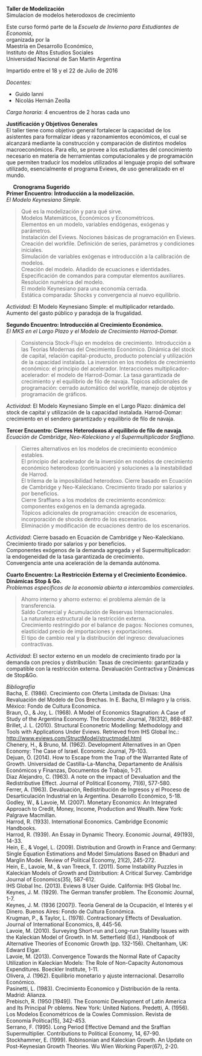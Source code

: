 
**Taller de Modelización**  
Simulacion de modelos heterodoxos de crecimiento

Este curso formó parte de la 
*Escuela de Invierno para Estudiantes de Economía*,  
organizada por la  
Maestría en Desarrollo Económico,  
Instituto de Altos Estudios Sociales  
Universidad Nacional de San Martín  Argentina


Impartido entre el 18 y el 22 de Julio de 2016  
  
_Docentes:_
  - Guido Ianni
  - Nicolás Hernán Zeolla

_Carga horaria_: 4 encuentros de 2 horas cada uno




**Justificación y Objetivos Generales**  
El taller tiene como objetivo general fortalecer la capacidad de los asistentes para formalizar ideas y razonamientos económicos, el cual se alcanzará mediante la construcción y comparación de distintos modelos macroeconómicos. 
Para ello, se provee a los estudiantes del conocimiento necesario en materia de herramientas computacionales y de programación que permiten traducir los modelos utilizados al lenguaje propio del software utilizado, esencialmente el programa Eviews, de uso generalizado en el mundo.


 
**Cronograma Sugerido**  
**Primer Encuentro: Introducción a la modelización.**  
*El Modelo Keynesiano Simple.*  
> Qué es la modelización y para qué sirve.  
> Modelos Matemáticos, Económicos y Econométricos.  
> Elementos en un modelo, variables endógenas, exógenas y parámetros.  
> Instalación del Eviews. Nociones básicas de programación en Eviews.  
> Creación del workfile. Definición de series, parámetros y condiciones iniciales.  
> Simulación de variables exógenas e introducción a la calibración de modelos.  
> Creación del modelo. Añadido de ecuaciones e identidades.  
> Especificación de comandos para computar elementos auxiliares.  
> Resolución numérica del modelo.  
> El modelo Keynesiano para una economía cerrada.  
> Estática comparada: Shocks y convergencia al nuevo equilibrio.

*Actividad:* El Modelo Keynesiano Simple: el multiplicador retardado. Aumento del gasto público y paradoja de la frugalidad.  

**Segundo Encuentro: Introducción al Crecimiento Económico.**   
*El MKS en el Largo Plazo y el Modelo de Crecimiento Harrod-Domar.*
> Consistencia Stock-Flujo en modelos de crecimiento.
> Introducción a las Teorías Modernas del Crecimiento Económico. Dinámica del stock de capital, relación capital-producto, producto potencial y utilización de la capacidad instalada.
> La inversión en los modelos de crecimiento económico: el principio del acelerador. Interacciones multiplicador-acelerador: el modelo de Harrod-Domar.
> La tasa garantizada de crecimiento y el equilibrio de filo de navaja.
> Topicos adicionales de programación: cerrado automático del workfile, manejo de objetos y programación de gráficos.  

*Actividad*: El Modelo Keynesiano Simple en el Largo Plazo: dinámica del stock de capital y utilización de la capacidad instalada.
  Harrod-Domar: crecimiento en el sendero garantizado y equilibrio de filo de navaja. 


**Tercer Encuentro: Cierres Heterodoxos al equilibrio de filo de navaja**.  
*Ecuación de Cambridge, Neo-Kaleckiano y el Supermultiplicador Sraffiano.*  
> Cierres alternativos en los modelos de crecimiento económico estables.  
> El principio del acelerador de la inversión en modelos de crecimiento económico heterodoxo (continuación) y soluciones a la inestabilidad de Harrod.  
> El trilema de la imposibilidad heterodoxo. Cierre basado en Ecuación de Cambridge y Neo-Kaleckiano. Crecimiento tirado por salarios y por beneficios.  
> Cierre Sraffiano a los modelos de crecimiento económico: componentes exógenos en la demanda agregada.  
> Tópicos adicionales de programación: creación de escenarios, incorporación de shocks dentro de los escenarios.  
> Eliminación y modificación de ecuaciones dentro de los escenarios.  

*Actividad*: Cierre basado en Ecuación de Cambridge y Neo-Kaleckiano.  
Crecimiento tirado por salarios y por beneficios.  
Componentes exógenos de la demanda agregada y el Supermultiplicador: la endogeneidad de la tasa garantizada de crecimiento.  
Convergencia ante una aceleración de la demanda autónoma.  


**Cuarto Encuentro: La Restricción Externa y el Crecimiento Económico. Dinámicas Stop & Go.**  
*Problemas específicos de la economía abierta a intercambios comerciales*.    
> Ahorro interno y ahorro externo: el problema alemán de la transferencia.  
> Saldo Comercial y Acumulación de Reservas Internacionales.  
> La naturaleza estructural de la restricción externa.  
> Crecimiento restringido por el balance de pagos: Nociones comunes, elasticidad precio de importaciones y exportaciones.  
> El tipo de cambio real y la distribución del ingreso: devaluaciones contractivas.

*Actividad*: El sector externo en un modelo de crecimiento tirado por la demanda con precios y distribución: Tasas de crecimiento: garantizada y compatible con la restricción externa. Devaluación Contractiva y Dinámicas de Stop&Go.  

*Bibliografía*  
Bacha, E. (1986). Crecimiento con Oferta Limitada de Divisas: Una Revaluación del Modelo de Dos Brechas. In E. Bacha, El milagro y la crisis. México: Fondo de Cultura Economica.  
Braun, O., & Joy, L. (1968). A Model of Economics Stagnation: A Case of Study of the Argentina Economy. The Economic Journal, 78(312), 868-887.  
Brillet, J. L. (2010). Structural Econonetric Modelling: Methodology and Tools with Applications Under Eviews. Retrieved from IHS Global Inc.: http://www.eviews.com/StructModel/structmodel.html  
Chenery, H., & Bruno, M. (1962). Development Alternatives in an Open Economy: The Case of Israel. Economic Journal, 79-103.  
Dejuan, Ó. (2014). How to Escape from the Trap of the Warranted Rate of Growth. Universidad de Castilla-La-Mancha, Departamento de Análisis Económicos y Finanzas, Documentos de Trabajo, 1-21.  
Diaz Alejandro, C. (1963). A note on the impact of Devaluation and the Redistributive Effect. Journal of Political Economy, 71(6), 577-580.  
Ferrer, A. (1963). Devaluación, Redistribución de Ingresos y el Proceso de Desarticulación Industrial en la Argentina. Desarrollo Económico, 5-18.  
Godley, W., & Lavoie, M. (2007). Monetary Economics: An Integrated Approach to Credit, Money, Income, Production and Wealth. New York: Palgrave Macmillan.  
Harrod, R. (1933). International Economics. Cambridge Economic Handbooks.  
Harrod, R. (1939). An Essay in Dynamic Theory. Economic Journal, 49(193), 14-33.  
Hein, E., & Vogel, L. (2009). Distribution and Growth in France and Germany: Single Equation Estimations and Model Simulations Based on Bhaduri and Marglin Model. Review of Political Economy, 21(2), 245-272.  
Hein, E., Lavoie, M., & van Treeck, T. (2011). Some Instability Puzzles in Kaleckian Models of Growth and Distribution: A Critical Survey. Cambridge Journal of Economics(35), 587-612.  
IHS Global Inc. (2013). Eviews 8 User Guide. California: IHS Global Inc.  
Keynes, J. M. (1929). The German transfer problem. The Economic Journal, 1-7.  
Keynes, J. M. (1936 [2007]). Teoría General de la Ocupación, el Interés y el Dinero. Buenos Aires: Fondo de Cultura Económica.  
Krugman, P., & Taylor, L. (1978). Contractionary Effects of Devaluation. Journal of International Economics, 8, 445-56.  
Lavoie, M. (2010). Surveying Short-run and Long-run Stability Issues with the Kaleckian Model of Growth. In M. Setterfield (Ed.), Handbook of Alternative Theories of Economic Growth (pp. 132-156). Cheltanham, UK: Edward Elgar.  
Lavoie, M. (2013). Convergence Towards the Normal Rate of Capacity Utilization in Kaleckian Models: The Role of Non-Capacity Autonomous Expenditures. Boeckler Institute, 1-11.  
Olivera, J. (1962). Equilibrio monetario y ajuste internacional. Desarrollo Económico.  
Pasinetti, L. (1983). Crecimiento Economico y Distribución de la renta. Madrid: Alianza.  
Prebisch, R. (1950 [1949]). The Economic Development of Latin America and Its Principal Pr oblems. New York: United Nations.
Predetti, A. (1956). Los Modelos Econométricos de la Cowles Commission. Revista de Economía Política(15), 342-453.  
Serrano, F. (1995). Long Period Effective Demand and the Sraffian Supermultiplier. Contributions to Political Economy, 14, 67-90.  
Stockhammer, E. (1999). Robinsonian and Kaleckian Growth. An Update on Post-Keynesian Growth Theories. Wu Wien Working Paper(67), 2-20.  

